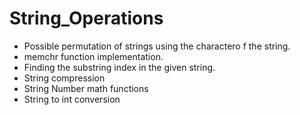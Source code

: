 # String_Operations

- Possible permutation of strings using the charactero f the string.<br>
- memchr function implementation.<br>
- Finding the substring index in the given string.<br>
- String compression
- String Number math functions
- String to int conversion
